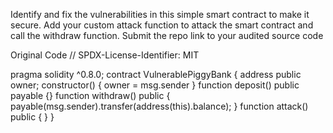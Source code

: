 Identify and fix the vulnerabilities in this simple smart contract to make it secure. Add your custom attack function to attack the smart contract and call the withdraw function.
Submit the repo link to your audited source code

Original Code
// SPDX-License-Identifier: MIT

pragma solidity ^0.8.0;
contract VulnerablePiggyBank {
    address public owner;
    constructor() { owner = msg.sender }
    function deposit() public payable {}
    function withdraw() public { payable(msg.sender).transfer(address(this).balance); }
    function attack() public { }
}
